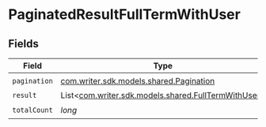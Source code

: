 # PaginatedResultFullTermWithUser


## Fields

| Field                                                                                          | Type                                                                                           | Required                                                                                       | Description                                                                                    |
| ---------------------------------------------------------------------------------------------- | ---------------------------------------------------------------------------------------------- | ---------------------------------------------------------------------------------------------- | ---------------------------------------------------------------------------------------------- |
| `pagination`                                                                                   | [com.writer.sdk.models.shared.Pagination](../../models/shared/Pagination.md)                   | :heavy_check_mark:                                                                             | N/A                                                                                            |
| `result`                                                                                       | List<[com.writer.sdk.models.shared.FullTermWithUser](../../models/shared/FullTermWithUser.md)> | :heavy_minus_sign:                                                                             | N/A                                                                                            |
| `totalCount`                                                                                   | *long*                                                                                         | :heavy_check_mark:                                                                             | N/A                                                                                            |